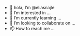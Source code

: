 - 👋 hola, I’m @eliasnajle
- 👀 I’m interested in ...
- 🌱 I’m currently learning ...
- 💞️ I’m looking to collaborate on ...
- 📫 How to reach me ...

<!---
eliasnajle/eliasnajle is a ✨ special ✨ repository because its `README.md` (this file) appears on your GitHub profile.
You can click the Preview link to take a look at your changes.
--->

